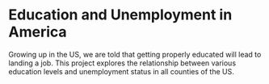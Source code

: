 # Education and Unemployment in America
Growing up in the US, we are told that getting properly educated will lead to landing a job. This project explores the relationship between various education levels and unemployment status in all counties of the US.  
